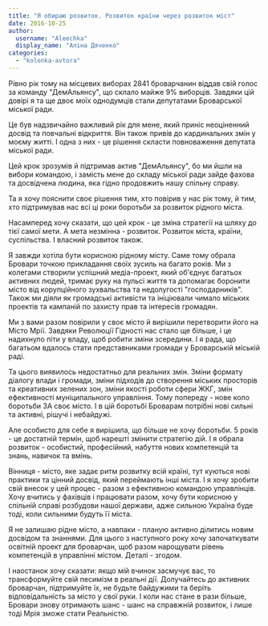 ```yaml
---
title: "Я обираю розвиток. Розвиток країни через розвиток міст"
date: 2016-10-25
author: 
  username: "Aleechka"
  display_name: "Аліна Дяченко"
categories: 
  - "kolonka-avtora"
---
```


Рівно рік тому на місцевих виборах 2841 броварчанин віддав свій голос за команду "ДемАльянсу", що склало майже 9% виборців. Завдяки цій довірі я та ще двоє моїх однодумців стали депутатами Броварської міської ради.

Це був надзвичайно важливий рік для мене, який приніс неоціненний досвід та повчальні відкриття. Він також привів до кардинальних змін у моєму житті. І одна з них - це рішення скласти повноваження депутата міської ради.

Цей крок зрозумів й підтримав актив "ДемАльянсу", бо ми йшли на вибори командою, і замість мене до складу міської ради зайде фахова та досвідчена людина, яка гідно продовжить нашу спільну справу.

Та я хочу пояснити своє рішення тим, хто повірив у нас рік тому, й тим, хто підтримував нас всі ці роки боротьби за розвиток рідного міста.

Насамперед хочу сказати, що цей крок - це зміна стратегії на шляху до тієї самої мети. А мета незмінна - розвиток. Розвиток міста, країни, суспільства. І власний розвиток також.

Я завжди хотіла бути корисною рідному місту. Саме тому обрала Бровари точкою прикладання своїх зусиль на багато років. Ми з колегами створили успішний медіа-проект, який об'єднує багатьох активних людей, тримає руку на пульсі життя та допомагає боронити місто від корупційного зухвальства та недолугості "господарників". Також ми діяли як громадські активісти та ініціювали чимало міських проектів та кампаній по захисту прав та інтересів громадян.

Ми з вами разом повірили у своє місто й вирішили перетворити його на Місто Мрії. Завдяки Революції Гідності нас стало ще більше, і це надихнуло піти у владу, щоб робити зміни зсередини. І я рада, що багатьом вдалось стати представниками громади у Броварській міській раді.

Та цього виявилось недостатньо для реальних змін. Зміни формату діалогу влади і громади, зміни підходів до створення міських просторів та креативних зелених зон, зміни якості роботи сфери ЖКГ, змін ефективності муніципального управління. Тому попереду - нове коло боротьби ЗА своє місто. І в цій боротьбі Броварам потрібні нові сильні та активні, рішучі і небайдужі.

Але особисто для себе я вирішила, що більше не хочу боротьби. 5 років - це достатній термін, щоб нарешті змінити стратегію дій. І я обрала розвиток - особистий, професійний, набуття нових компетенцій та знань, навичок та вмінь.

Вінниця - місто, яке задає ритм розвитку всій країні, тут куються нові практики та цінний досвід, який переймають інші міста. І я хочу зробити свій внесок у цей процес - разом з ефективною командою управлінців. Хочу вчитись у фахівців і працювати разом, хочу бути корисною у спільній справі розбудови нашої держави, адже сильною Україна буде тоді, коли сильними будуть її міста.

Я не залишаю рідне місто, а навпаки - планую активно ділитись новим досвідом та знаннями. Для цього з наступного року хочу започаткувати освітній проект для броварчан, щоб разом нарощувати рівень компетенцій в управлінні містом. Деталі - згодом.

І наостанок хочу сказати: якщо мій вчинок засмучує вас, то трансформуйте свій песимізм в реальні дії. Долучайтесь до активних броварчан, підтримуйте їх, не будьте байдужими та беріть відповідальність за місто у свої руки. І коли нас стане в рази більше, Бровари знову отримають шанс - шанс на справжній розвиток, і лише тоді Мрія зможе стати Реальністю.
